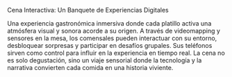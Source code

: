 Cena Interactiva: Un Banquete de Experiencias Digitales

Una experiencia gastronómica inmersiva donde cada platillo activa una atmósfera visual y sonora acorde a su origen. A través de videomapping y sensores en la mesa, los comensales pueden interactuar con su entorno, desbloquear sorpresas y participar en desafíos grupales. Sus teléfonos sirven como control para influir en la experiencia en tiempo real. La cena no es solo degustación, sino un viaje sensorial donde la tecnología y la narrativa convierten cada comida en una historia viviente.
